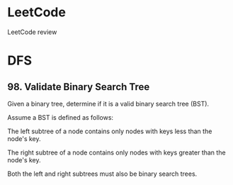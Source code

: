 # LeetCode
LeetCode review

# DFS

## 98. Validate Binary Search Tree


Given a binary tree, determine if it is a valid binary search tree (BST).


Assume a BST is defined as follows:



The left subtree of a node contains only nodes with keys less than the node's key.


The right subtree of a node contains only nodes with keys greater than the node's key.


Both the left and right subtrees must also be binary search trees.
